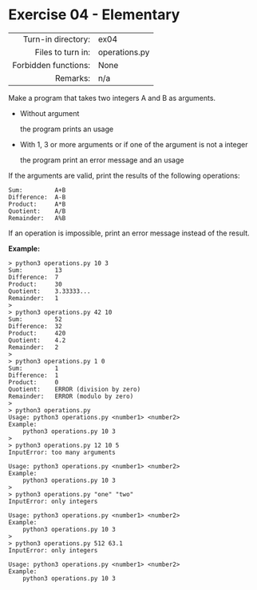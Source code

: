 # Exercise 04 - Elementary

|                         |                    |
| -----------------------:| ------------------ |
|   Turn-in directory:    |  ex04              |
|   Files to turn in:     |  operations.py     |
|   Forbidden functions:  |  None              |
|   Remarks:              |  n/a               |

Make a program that takes two integers A and B as arguments.

- Without argument

  the program prints an usage
- With 1, 3 or more arguments or if one of the argument is not a integer
  
  the program print an error message and an usage


If the arguments are valid, print the results of the following operations:
```
Sum:         A+B
Difference:  A-B
Product:     A*B
Quotient:    A/B
Remainder:   A%B
```

If an operation is impossible, print an error message instead of the result.

**Example:**

```console
> python3 operations.py 10 3
Sum:         13
Difference:  7
Product:     30
Quotient:    3.33333...
Remainder:   1
>
> python3 operations.py 42 10
Sum:         52
Difference:  32
Product:     420
Quotient:    4.2
Remainder:   2
>
> python3 operations.py 1 0
Sum:         1
Difference:  1
Product:     0
Quotient:    ERROR (division by zero)
Remainder:   ERROR (modulo by zero)
>
> python3 operations.py
Usage: python3 operations.py <number1> <number2>
Example:
    python3 operations.py 10 3
>
> python3 operations.py 12 10 5
InputError: too many arguments

Usage: python3 operations.py <number1> <number2>
Example:
    python3 operations.py 10 3
>
> python3 operations.py "one" "two"
InputError: only integers

Usage: python3 operations.py <number1> <number2>
Example:
    python3 operations.py 10 3
>
> python3 operations.py 512 63.1
InputError: only integers

Usage: python3 operations.py <number1> <number2>
Example:
    python3 operations.py 10 3
```